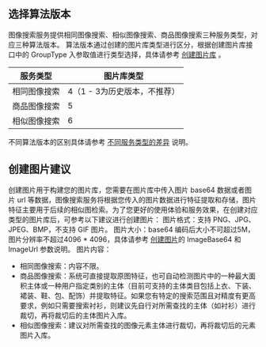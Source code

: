 ## 选择算法版本
图像搜索服务提供相同图像搜索、相似图像搜索、商品图像搜索三种服务类型，对应三种算法版本。
算法版本通过创建的图片库类型进行区分，根据创建图片库接口中的 GroupType 入参取值进行类型选择，具体请参考 [创建图片库](https://cloud.tencent.com/document/api/865/63488) 。

| 服务类型     | 图片库类型                   |
| ------------ | ---------------------------- |
| 相同图像搜索 | 4（1 - 3为历史版本，不推荐） |
| 商品图像搜索 | 5                            |
| 相似图像搜索 | 6                            |

不同算法版本的区别具体请参考 [不同服务类型的差异](https://cloud.tencent.com/document/product/1589/74545#m1) 说明。

## 创建图片建议
创建图片用于构建您的图片库，您需要在图片库中传入图片 base64 数据或者图片 url 等数据，图像搜索服务将根据您传入的图片数据进行特征提取和存储，图片特征主要用于后续的相似图检索。为了您更好的使用体验和服务效果，在创建对应类型的图片库后，可参考以下建议进行创建图片：
图片格式：支持 PNG、JPG、JPEG、BMP，不支持 GIF 图片。
图片大小：base64 编码后大小不可超过5M，图片分辨率不超过4096 \* 4096，具体请参考 [创建图片](https://cloud.tencent.com/document/api/865/63487)的 ImageBase64 和 ImageUrl 参数说明。
图片内容：
- 相同图像搜索：内容不限。
- 商品图像搜索：系统可直接提取原图特征，也可自动检测图片中的一种最大面积主体或一种用户指定类别的主体（目前可支持的主体类目包括上衣、下装、裙装、鞋、包、配饰）并提取特征。如果您有特定的搜索范围且对精度有更高要求，例如只需要搜索衬衫，则建议先自行对所需查找的主体（如衬衫）进行裁切，再将裁切后的主体图片入库。
- 相似图像搜索：建议对所需查找的图像元素主体进行裁切，再将裁切后的元素图片入库。